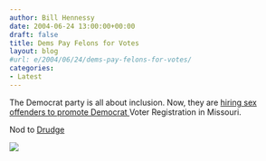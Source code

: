 ```yaml
---
author: Bill Hennessy
date: 2004-06-24 13:00:00+00:00
draft: false
title: Dems Pay Felons for Votes
layout: blog
#url: e/2004/06/24/dems-pay-felons-for-votes/
categories:
- Latest
---
```





The Democrat party is all about inclusion. Now, they are [hiring sex offenders to promote Democrat ](https://apnews.myway.com/article/20040624/D83D3J8G0.html)Voter Registration in Missouri.




Nod to [Drudge](https://www.drudgereport.com/)

![](https://blog.billhennessy.com/aggbug.aspx?PostID=745)


